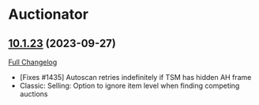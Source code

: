 # Auctionator

## [10.1.23](https://github.com/Auctionator/Auctionator/tree/10.1.23) (2023-09-27)
[Full Changelog](https://github.com/Auctionator/Auctionator/compare/10.1.22...10.1.23) 

- [Fixes #1435] Autoscan retries indefinitely if TSM has hidden AH frame  
- Classic: Selling: Option to ignore item level when finding competing auctions  
